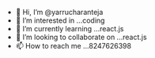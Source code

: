 - 👋 Hi, I’m @yarrucharanteja
- 👀 I’m interested in ...coding
- 🌱 I’m currently learning ...react.js
- 💞️ I’m looking to collaborate on ...react.js
- 📫 How to reach me ...8247626398

<!---
yarrucharanteja/yarrucharanteja is a ✨ special ✨ repository because its `README.md` (this file) appears on your GitHub profile.
You can click the Preview link to take a look at your changes.
--->
